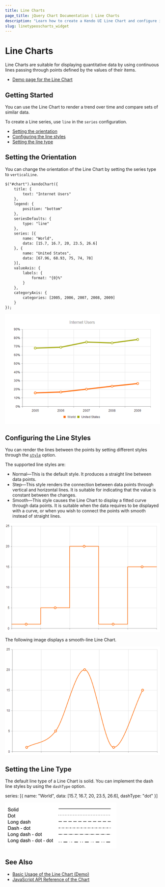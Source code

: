 ```yaml
---
title: Line Charts
page_title: jQuery Chart Documentation | Line Charts
description: "Learn how to create a Kendo UI Line Chart and configure its options."
slug: linetypeoscharts_widget
---
```


# Line Charts

Line Charts are suitable for displaying quantitative data by using continuous lines passing through points defined by the values of their items.

* [Demo page for the Line Chart](https://demos.telerik.com/kendo-ui/line-charts/index)

## Getting Started

You can use the Line Chart to render a trend over time and compare sets of similar data.

To create a Line series, use `line` in the `series` configuration.

* [Setting the orientation](#setting-the-orientation)
* [Configuring the line styles](#configuring-the-line-styles)
* [Setting the line type](#setting-the-line-type)

## Setting the Orientation

You can change the orientation of the Line Chart by setting the series type to `verticalLine`.

    $("#chart").kendoChart({
        title: {
            text: "Internet Users"
        },
        legend: {
            position: "bottom"
        },
        seriesDefaults: {
            type: "line"
        },
        series: [{
            name: "World",
            data: [15.7, 16.7, 20, 23.5, 26.6]
        }, {
            name: "United States",
            data: [67.96, 68.93, 75, 74, 78]
        }],
        valueAxis: {
            labels: {
                format: "{0}%"
            }
        },
        categoryAxis: {
            categories: [2005, 2006, 2007, 2008, 2009]
        }
    });


![Kendo UI for jQuery A sample Line Chart](chart-line.png)

## Configuring the Line Styles

You can render the lines between the points by setting different styles through the [`style`](/api/dataviz/chart#configuration-series.style) option.

The supported line styles are:

* Normal&mdash;This is the default style. It produces a straight line between data points.
* Step&mdash;This style renders the connection between data points through vertical and horizontal lines. It is suitable for indicating that the value is constant between the changes.
* Smooth&mdash;This style causes the Line Chart to display a fitted curve through data points. It is suitable when the data requires to be displayed with a curve, or when you wish to connect the points with smooth instead of straight lines.

![Kendo UI for jQuery A step-line Line Chart](chart-step-line.png)

The following image displays a smooth-line Line Chart.

![Kendo UI for jQuery A smooth-line Line Chart](chart-smooth-line.png)

## Setting the Line Type

The default line type of a Line Chart is solid. You can implement the dash line styles by using the `dashType` option.

  series: [{
      name: "World",
      data: [15.7, 16.7, 20, 23.5, 26.6],
      dashType: "dot"
  }]

![Kendo UI for jQuery A Line Chart with a dash type of line](chart-dash-types.png)

## See Also

* [Basic Usage of the Line Chart (Demo)](https://demos.telerik.com/kendo-ui/line-charts/index)
* [JavaScript API Reference of the Chart](/api/javascript/dataviz/ui/chart)
